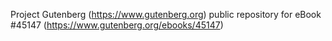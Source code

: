 Project Gutenberg (https://www.gutenberg.org) public repository for eBook #45147 (https://www.gutenberg.org/ebooks/45147)

